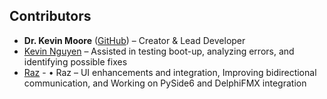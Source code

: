 ## Contributors  

- **Dr. Kevin Moore** ([GitHub](https://github.com/Darkelf2024)) – Creator & Lead Developer  
- [Kevin Nguyen](https://github.com/KevinVinhN) – Assisted in testing boot-up, analyzing errors, and identifying possible fixes
- [Raz]() - 	•	Raz – UI enhancements and integration, Improving bidirectional communication, and Working on PySide6 and DelphiFMX integration